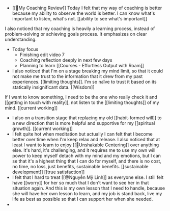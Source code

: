 - [[📝My Coaching Review]] Today I felt that my way of coaching is better because my ability to observe the world is better. I can know what's important to listen, what's not. [[ability to see what's important]]

I also noticed that my coaching is heavily a learning process, instead of problem-solving or achieving goals process. It emphasizes on clear understanding.
- Today focus
    - Finishing edit video 7
    - Coaching reflection deeply in next few days
    - Planning to learn [[Courses - Effortless Output with Roam]]
- I also noticed that I'm on a stage breaking my mind limit, so that it could not make me trust to the information that it drew from my past experiences. [[limiting thoughts]]. I'm so naïve to trust it based on its statically insignificant data. [[Wisdom]]

If I want to know something, I need to be the one who really check it and [[getting in touch with reality]], not listen to the [[limiting thoughts]] of my mind. [[current working]]
- I also on a transition stage that replacing my old [[habit-formed will]] to a new direction that is more helpful and supportive for my [[spiritual growth]]. [[current working]]
- I felt quite hot when meditation but actually I can felt that I become better over time when I'm keep relax and release. I also noticed that at least I want to learn to enjoy [[🌱Unshakable Centering]] over anything else. It's hard, it's challenging, and it requires me to use my own will power to keep myself detach with my mind and my emotions, but I can se that it's a highest thing that I can do for myself, and there is no cost, no time, no loss, just benefits, sustainable benefits. [[sustainable development]] [[true satisfaction]]
- I felt that I hard to treat [[@Nguyễn Mỹ Linh]] as everyone else. I still felt have [[worry]] for her so much that I don't want to see her in that situation again. And this is my own lesson that I need to handle, because she will have her own lesson to learn, and my job is stand back, live my life as best as possible so that I can support her when she needed.
- 

